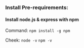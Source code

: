 ### Install Pre-requirements:
#### Install node.js & express with npm
Command: `npm install -g npm`

Cheek: `node -v` `npm -v`
<!-- chmod u+x app.js
npm install express
# Run App:
node app.js 
# npm install
-->

